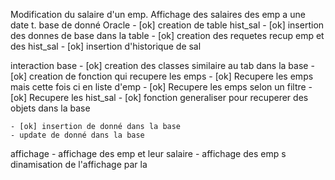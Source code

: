 Modification du salaire d'un emp.
Affichage des salaires des emp a une date t. 
base de donné Oracle
    - [ok] creation de table hist_sal
    - [ok] insertion des donnes de base dans la table
    - [ok] creation des requetes  recup emp et des hist_sal
    - [ok] insertion d'historique de sal 

interaction base 
    - [ok] creation des classes similaire au tab dans la base
    - [ok] creation de fonction qui recupere les emps
    - [ok] Recupere les emps mais cette fois ci en liste d'emp
    - [ok] Recupere les emps selon un filtre
    - [ok] Recupere les hist_sal
    - [ok] fonction generaliser pour recuperer des objets dans la base

    - [ok] insertion de donné dans la base
    - update de donné dans la base

affichage
    - affichage des emp et leur salaire
    - affichage des emp s
dinamisation de l'affichage par la